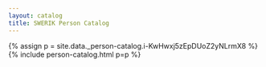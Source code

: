 ```yaml
---
layout: catalog
title: SWERIK Person Catalog
---
```

{% assign p = site.data._person-catalog.i-KwHwxj5zEpDUoZ2yNLrmX8 %}
{% include person-catalog.html p=p %}

